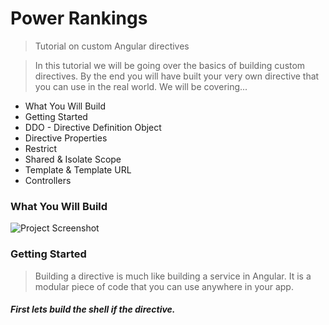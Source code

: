 # Power Rankings 
>Tutorial on custom Angular directives

>In this tutorial we will be going over the basics of building custom directives. By the end you will have built your very own directive that you can use in the real world. We will be covering...

- What You Will Build
- Getting Started
- DDO - Directive Definition Object
- Directive Properties 
- Restrict
- Shared & Isolate Scope
- Template & Template URL
- Controllers

### What You Will Build 

![Project Screenshot](https://raw.github.com/squireaj/PRankings/master/logos/video.gif)

### Getting Started

>Building a directive is much like building a service in Angular. It is a modular piece of code that you can use anywhere in your app. 

##### First lets build the shell if the directive.  


